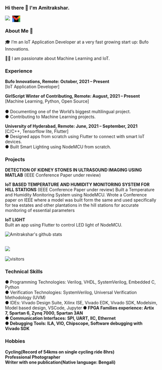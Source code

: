 ### Hi there 👋 I'm Amitrakshar.

<a href="https://www.linkedin.com/in/amitrakshar-sanyal-a59376191/">

  <img align="left" width="24px" src="https://upload.wikimedia.org/wikipedia/commons/thumb/c/ca/LinkedIn_logo_initials.png/768px-LinkedIn_logo_initials.png"  />

</a>

<a href="mailto:sanyalamitrakshar@gmail.com ">

  <img align="left" width="26px" src="https://github.com/amitrakshar01/amitrakshar01/blob/main/Assets/gmail_thumb_1615466143940.jpg" />

</a>

<a href="https://www.buymeacoffee.com/amitrakshars">

  <img align="left" width="24px" src=""  />

</a>

<br />

### About Me 🚀

🎓 I’m an IoT Application Developer at a very fast growing start up: Bufo Innovations. </br>

👨‍💻  I am passionate about Machine Learning and IoT.

### Experience

<b>Bufo Innovations, Remote: October, 2021 – Present</b><br>
[IoT Application Developer]<br>

<b>GirlScript Winter of Contributing, Remote: August, 2021 – Present</b><br>
[Machine Learning, Python, Open Source]					<br>			
●	Documenting one of the World’s biggest multilingual project.<br>
●	Contributing to Machine Learning projects.<br>

<b>University of Hyderabad, Remote: June, 2021 – September, 2021 </b><br>
[C/C++, Tensorflow lite, Flutter]			<br>
●	Designed apps from scratch using Flutter to connect with smart IoT devices.<br>
●	Built Smart Lighting using NodeMCU from scratch.<br>


### Projects

<b>DETECTION OF KIDNEY STONES IN ULTRASOUND IMAGING USING MATLAB</b> (IEEE Conference Paper under review)


<b>IoT BASED TEMPERATURE AND HUMIDITY MONITORING SYSTEM FOR HILL STATIONS</b>	(IEEE Conference Paper under review)
Built a Temperature and Humidity Monitoring System using NodeMCU. Wrote a Conference paper on IEEE
where a model was built form the same and used specifically for tea estates and other plantations in the hill stations for accurate monitoring of essential parameters


<b>IoT LIGHT</b>	                                   
Built an app using Flutter to control LED light of NodeMCU.


![Amitrakshar's github stats](https://github-readme-stats.vercel.app/api?username=amitrakshar01&show_icons=true&hide_border=true&theme=tokyonight)

<br />

<img width="48%" src="https://github-readme-streak-stats.herokuapp.com/?user=amitrakshar01&theme=tokyonight" />

</p>

![visitors](https://visitor-badge.laobi.icu/badge?page_id=amitrakshar01.amitrakshar01)

### Technical Skills

●	Programming Technologies: Verilog, VHDL, SystemVerilog, Embedded C, Python<br>
●	Verification Technologies: SystemVerilog, Universal Verification Methodology (UVM)<br>
●	IDEs: Vivado Design Suite, Xilinx ISE, Vivado EDK, Vivado SDK, Modelsim, Model based design, VSCode, Jupyter<b>
●	FPGA Families experience: Artix 7, Spartan 6, Zynq 7000, Spartan 3AN<br>
●	Communication Interfaces: SPI, UART, IIC, Ethernet<br>
●	Debugging Tools: ILA, VIO, Chipscope, Software debugging with Vivado SDK<br>
  
### Hobbies

Cycling(Record of 54kms on single cycling ride 8hrs)<br>
Professional Photographer<br>
Writer with one publication(Native language: Bengali)<br>

